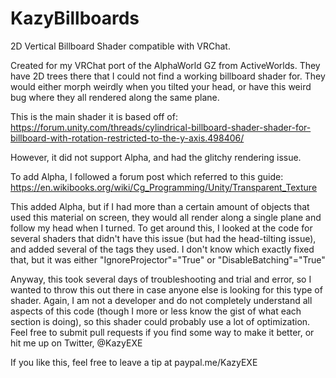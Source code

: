 # KazyBillboards
2D Vertical Billboard Shader compatible with VRChat.

Created for my VRChat port of the AlphaWorld GZ from ActiveWorlds. They have 2D trees there that I could not find a working billboard shader for. They would either morph weirdly when you tilted your head, or have this weird bug where they all rendered along the same plane. 

This is the main shader it is based off of:
https://forum.unity.com/threads/cylindrical-billboard-shader-shader-for-billboard-with-rotation-restricted-to-the-y-axis.498406/

However, it did not support Alpha, and had the glitchy rendering issue.

To add Alpha, I followed a forum post which referred to this guide:
https://en.wikibooks.org/wiki/Cg_Programming/Unity/Transparent_Texture

This added Alpha, but if I had more than a certain amount of objects that used this material on screen, they would all render along a single plane and follow my head when I turned. To get around this, I looked at the code for several shaders that didn't have this issue (but had the head-tilting issue), and added several of the tags they used. I don't know which exactly fixed that, but it was either "IgnoreProjector"="True" or "DisableBatching"="True"

Anyway, this took several days of troubleshooting and trial and error, so I wanted to throw this out there in case anyone else is looking for this type of shader. Again, I am not a developer and do not completely understand all aspects of this code (though I more or less know the gist of what each section is doing), so this shader could probably use a lot of optimization. Feel free to submit pull requests if you find some way to make it better, or hit me up on Twitter, @KazyEXE


If you like this, feel free to leave a tip at paypal.me/KazyEXE
